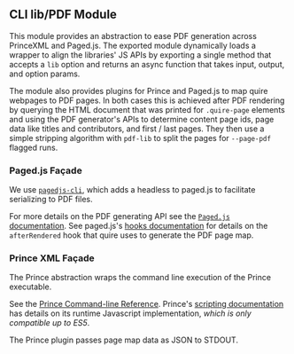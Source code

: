 ## CLI lib/PDF Module

This module provides an abstraction to ease PDF generation across PrinceXML and Paged.js. The exported module dynamically loads a wrapper to align the libraries' JS APIs by exporting a single method that accepts a `lib` option and returns an async function that takes input, output, and option params.

The module also provides plugins for Prince and Paged.js to map quire webpages to PDF pages. In both cases this is achieved after PDF rendering by querying the HTML document that was printed for `.quire-page` elements and using the PDF generator's APIs to determine content page ids, page data like titles and contributors, and first / last pages. They then use a simple stripping algorithm with `pdf-lib` to split the pages for `--page-pdf` flagged runs.

### Paged.js Façade

We use [`pagedjs-cli`](https://gitlab.coko.foundation/pagedjs/pagedjs-cli), which adds a headless to paged.js to facilitate serializing to PDF files.

For more details on the PDF generating API see the [`Paged.js` documentation](https://gitlab.coko.foundation/pagedjs/). See paged.js's [hooks documentation](https://pagedjs.org/documentation/10-handlers-hooks-and-custom-javascript/) for details on the `afterRendered` hook that quire uses to generate the PDF page map.

### Prince XML Façade

The Prince abstraction wraps the command line execution of the Prince executable. 

See the [Prince Command-line Reference](https://www.princexml.com/doc/command-line/). Prince's [scripting documentation](https://www.princexml.com/doc/javascript/) has details on its runtime Javascript implementation, *which is only compatible up to ES5*.

The Prince plugin passes page map data as JSON to STDOUT.
